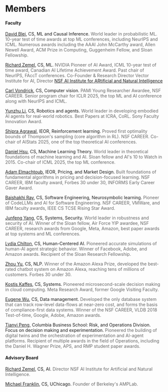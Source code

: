 # Members


<!--#### Students-->


#### Faculty 

<a href="https://www.cs.columbia.edu/~blei/" target="_blank" rel="noopener noreferrer">David Blei</a>, CS, ML and Causal Inference. <span style="color: #666666;">World leader in probabilistic ML.  10-year test of time awards at top ML conferences, including NeurIPS and ICML.  Numerous awards including the AAAI  John McCarthy award, Allen Newell Award, ACM Prize in Computing, Guggenheim Fellow, and Sloan Fellowship.</span><br>

[Richard Zemel](https://www.cs.columbia.edu/~zemel/), CS, ML. <span style="color: #666666;">NVIDIA Pioneer of AI Award, ICML 10-year test of time award, Canadian AI Lifetime Achievement Award.  Past chair of NeurIPS, FAccT conferences. Co-Founder & Research Director Vector Institute for AI, Director [NSF AI Institute for ARtificial and Natural Intelligence](https://arni-institute.org/)</span>

<a href="https://cs.columbia.edu/~vondrick" target="_blank" rel="noopener noreferrer">Carl Vondrick</a>, CS, Computer vision. <span style="color: #666666;">PAMI Young Researcher Awardee, NSF CAREER.  Senior program chair for ICLR 2025, the top ML and AI conference along with NeurIPS and ICML.</span><br>

<a href="https://yunzhuli.github.io/" target="_blank" rel="noopener noreferrer">Yunzhu Li</a>, CS, Robotics and agents. <span style="color: #666666;">World leader in developing embodied AI agents for real-world robotics. Best Papers at ICRA, CoRL. Sony Faculty Innovation Award.</span><br>


<a href="http://columbia.edu/~sa3305" target="_blank" rel="noopener noreferrer">Shipra Agrawal</a>, IEOR, Reinforcement learning. <span style="color: #666666;">Proved first optimality bounds of Thompson's sampling (core algorithm in RL). NSF CAREER. Co-chair of AIStats 2025, one of the top theoretical AI conferences.</span><br>

<a href="https://www.cs.columbia.edu/~djhsu/" target="_blank" rel="noopener noreferrer">Daniel Hsu</a>, CS, Machine Learning Theory. <span style="color: #666666;">World leader in theoretical foundations of machine learning and AI. Sloan fellow and AI's 10 to Watch in 2015. Co-chair of ICML 2025, the top ML conference.</span><br>


<a href="https://www.columbia.edu/~ae2516/" target="_blank" rel="noopener noreferrer">Adam Elmachtoub</a>, IEOR, Pricing, and Market Design. <span style="color: #666666;">Built foundations of fundamental algorithms in pricing and decision-focused learning. NSF CAREER, IBM faculty award, Forbes 30 under 30, INFORMS Early Career Gaver Award.</span><br>


<a href="http://rayb.info" target="_blank" rel="noopener noreferrer">Baishakhi Ray</a>, CS, Software Engineering, Neurosymbolic learning. <span style="color: #666666;">Pioneer of CodeLLMs and AI for Software Engineering. NSF CAREER, VMWare, and IBM faculty awards, IEEE CS TCSE Rising Star Award.</span><br>

<a href="https://www.cs.columbia.edu/~junfeng/" target="_blank" rel="noopener noreferrer">Junfeng Yang</a>, CS, Systems, Security. <span style="color: #666666;">World leader in robustness and security of AI. Winner of the Sloan fellow, Air Force YIP awardee, NSF CAREER, research awards from Google, Meta, Amazon, best paper awards at top systems and ML conferences.</span><br>


<a href="https://www.cs.columbia.edu/~chilton/chilton.html" target="_blank" rel="noopener noreferrer">Lydia Chilton</a>, CS, Human-Centered AI. <span style="color: #666666;">Pioneered accurate simulations of human-AI agent strategic behavior. Winner of Facebook, Adobe, and Amazon awards. Recipient of the Sloan Research Fellowship.</span><br>

<a href="https://www.cs.columbia.edu/~zhouyu/" target="_blank" rel="noopener noreferrer">Zhou Yu</a>, CS, NLP. <span style="color: #666666;">Winner of the Amazon Alexa Prize, developed the best-rated chatbot system on Amazon Alexa, reaching tens of millions of customers. Forbes 30 under 30.</span><br>

<a href="https://www.cs.columbia.edu/~kkaffes/index.html" target="_blank" rel="noopener noreferrer">Kostis Kaffes</a>, CS, Systems. <span style="color: #666666;">Pioneered microsecond-scale decision making in cloud computing. Meta Research Award, former Google Visiting Faculty.</span><br>


<a href="https://eugenewu.net" target="_blank" rel="noopener noreferrer">Eugene Wu</a>, CS, Data management. <span style="color: #666666;">Developed the only database system that can track row-level data-flows at near-zero cost, and forms the basis of compliance-first data systems. Winner of the NSF CAREER, VLDB 2018 Test-of-time, Google, Adobe, Amazon awards.</span><br>

<a href="https://tianyipeng.github.io/" target="_blank" rel="noopener noreferrer">Tianyi Peng</a>, Columbia Business School: Risk, and Operations Division. Focus on decision making and experimentation. <span style="color: #666666;">Pioneered the building of digital twins and the orchestration of experimentation and AI-agent platforms. Recipient of multiple awards in the field of Operations, including the Daniel H. Wagner Prize, APS, and RMP student paper awards.</span><br>










#### Advisory Board

<a href="https://www.cs.columbia.edu/~zemel/" target="_blank" rel="noopener noreferrer">Richard Zemel</a>, CS, AI. <span style="color: #666666;">Director NSF AI Institute for Artificial and Natural Intelligence.</span><br>

<a href="https://cs.uchicago.edu/people/michael-franklin/" target="_blank" rel="noopener noreferrer">Michael Franklin</a>, CS, UChicago. <span style="color: #666666;">Founder of Berkeley's AMPLab.</span><br>


